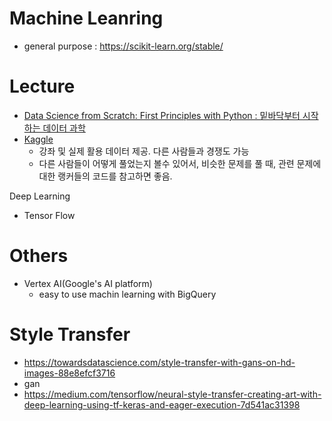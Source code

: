 
# Machine Leanring
- general purpose : https://scikit-learn.org/stable/

# Lecture
- [Data Science from Scratch: First Principles with Python : 밑바닥부터 시작하는 데이터 과학](http://www.kyobobook.co.kr/product/detailViewKor.laf?ejkGb=KOR&mallGb=KOR&barcode=9788966262571)
- [Kaggle](https://www.kaggle.com/)
  - 강좌 및 실제 활용 데이터 제공. 다른 사람들과 경쟁도 가능
  - 다른 사람들이 어떻게 풀었는지 볼수 있어서, 비슷한 문제를 풀 때, 관련 문제에 대한 랭커들의 코드를 참고하면 좋음.

Deep Learning
- Tensor Flow


# Others
- Vertex AI(Google's AI platform)
    - easy to use machin learning with BigQuery 
  

# Style Transfer
- https://towardsdatascience.com/style-transfer-with-gans-on-hd-images-88e8efcf3716
- gan
- https://medium.com/tensorflow/neural-style-transfer-creating-art-with-deep-learning-using-tf-keras-and-eager-execution-7d541ac31398